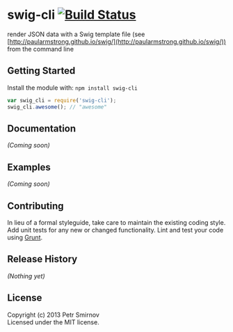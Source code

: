 # swig-cli [![Build Status](https://secure.travis-ci.org/Petrlds/swig-cli.png?branch=master)](http://travis-ci.org/Petrlds/swig-cli)

render JSON data with a Swig template file (see [http://paularmstrong.github.io/swig/](http://paularmstrong.github.io/swig/)) from the command line

## Getting Started
Install the module with: `npm install swig-cli`

```javascript
var swig_cli = require('swig-cli');
swig_cli.awesome(); // "awesome"
```

## Documentation
_(Coming soon)_

## Examples
_(Coming soon)_

## Contributing
In lieu of a formal styleguide, take care to maintain the existing coding style. Add unit tests for any new or changed functionality. Lint and test your code using [Grunt](http://gruntjs.com/).

## Release History
_(Nothing yet)_

## License
Copyright (c) 2013 Petr Smirnov  
Licensed under the MIT license.
